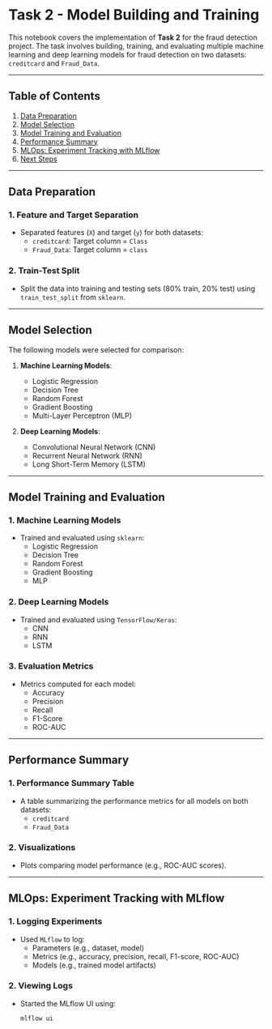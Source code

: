 # Task 2 - Model Building and Training

This notebook covers the implementation of **Task 2** for the fraud detection project. The task involves building, training, and evaluating multiple machine learning and deep learning models for fraud detection on two datasets: `creditcard` and `Fraud_Data`.

---

## Table of Contents
1. [Data Preparation](#data-preparation)
2. [Model Selection](#model-selection)
3. [Model Training and Evaluation](#model-training-and-evaluation)
4. [Performance Summary](#performance-summary)
5. [MLOps: Experiment Tracking with MLflow](#mlops-experiment-tracking-with-mlflow)
6. [Next Steps](#next-steps)

---

## Data Preparation

### 1. Feature and Target Separation
- Separated features (`X`) and target (`y`) for both datasets:
  - `creditcard`: Target column = `Class`
  - `Fraud_Data`: Target column = `class`

### 2. Train-Test Split
- Split the data into training and testing sets (80% train, 20% test) using `train_test_split` from `sklearn`.

---

## Model Selection

The following models were selected for comparison:
1. **Machine Learning Models**:
   - Logistic Regression
   - Decision Tree
   - Random Forest
   - Gradient Boosting
   - Multi-Layer Perceptron (MLP)

2. **Deep Learning Models**:
   - Convolutional Neural Network (CNN)
   - Recurrent Neural Network (RNN)
   - Long Short-Term Memory (LSTM)

---

## Model Training and Evaluation

### 1. Machine Learning Models
- Trained and evaluated using `sklearn`:
  - Logistic Regression
  - Decision Tree
  - Random Forest
  - Gradient Boosting
  - MLP

### 2. Deep Learning Models
- Trained and evaluated using `TensorFlow/Keras`:
  - CNN
  - RNN
  - LSTM

### 3. Evaluation Metrics
- Metrics computed for each model:
  - Accuracy
  - Precision
  - Recall
  - F1-Score
  - ROC-AUC

---

## Performance Summary

### 1. Performance Summary Table
- A table summarizing the performance metrics for all models on both datasets:
  - `creditcard`
  - `Fraud_Data`

### 2. Visualizations
- Plots comparing model performance (e.g., ROC-AUC scores).

---

## MLOps: Experiment Tracking with MLflow

### 1. Logging Experiments
- Used `MLflow` to log:
  - Parameters (e.g., dataset, model)
  - Metrics (e.g., accuracy, precision, recall, F1-score, ROC-AUC)
  - Models (e.g., trained model artifacts)

### 2. Viewing Logs
- Started the MLflow UI using:
  ```bash
  mlflow ui
